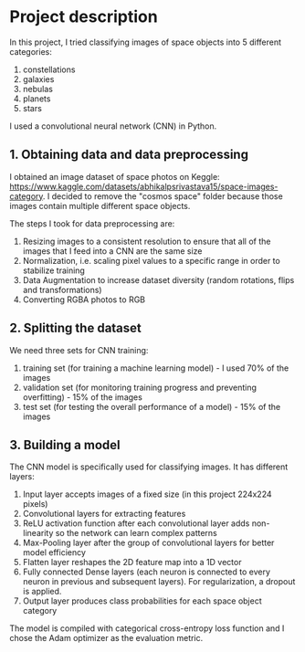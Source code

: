 # Project description

In this project, I tried classifying images of space objects into 5 different categories:
1) constellations
2) galaxies
3) nebulas
4) planets
5) stars

I used a convolutional neural network (CNN) in Python.

## 1. Obtaining data and data preprocessing

I obtained an image dataset of space photos on Keggle: https://www.kaggle.com/datasets/abhikalpsrivastava15/space-images-category.
I decided to remove the "cosmos space" folder because those images contain multiple different space objects.

The steps I took for data preprocessing are:
1) Resizing images to a consistent resolution to ensure that all of the images that I feed into a CNN are the same size
2) Normalization, i.e. scaling pixel values to a specific range in order to stabilize training
3) Data Augmentation to increase dataset diversity (random rotations, flips and transformations)
4) Converting RGBA photos to RGB

## 2. Splitting the dataset

We need three sets for CNN training: 
1) training set (for training a machine learning model) - I used 70% of the images
2) validation set (for monitoring training progress and preventing overfitting) - 15% of the images
3) test set (for testing the overall performance of a model) - 15% of the images

## 3. Building a model

The CNN model is specifically used for classifying images. It has different layers:

1) Input layer accepts images of a fixed size (in this project 224x224 pixels)
2) Convolutional layers for extracting features
3) ReLU activation function after each convolutional layer adds non-linearity so the network can learn complex patterns
4) Max-Pooling layer after the group of convolutional layers for better model efficiency
5) Flatten layer reshapes the 2D feature map into a 1D vector
6) Fully connected Dense layers (each neuron is connected to every neuron in previous and subsequent layers). For regularization, a dropout is applied.
7) Output layer produces class probabilities for each space object category

The model is compiled with categorical cross-entropy loss function and I chose the Adam optimizer as the evaluation metric.










